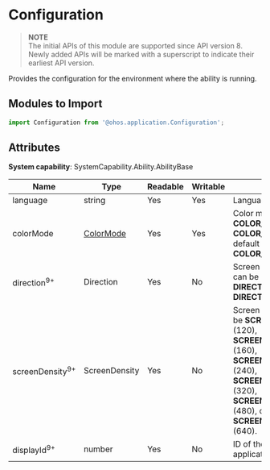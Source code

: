 # Configuration

> **NOTE**<br>
> The initial APIs of this module are supported since API version 8. Newly added APIs will be marked with a superscript to indicate their earliest API version.


Provides the configuration for the environment where the ability is running.


## Modules to Import

  
```js
import Configuration from '@ohos.application.Configuration';
```


## Attributes

**System capability**: SystemCapability.Ability.AbilityBase

| Name| Type | Readable | Writable | Description | 
| -------- | -------- | -------- | -------- | -------- |
| language | string | Yes | Yes| Language of the application. | 
| colorMode | [ColorMode](js-apis-configurationconstant.md) | Yes | Yes | Color mode, which can be **COLOR_MODE_LIGHT** or **COLOR_MODE_DARK**. The default value is **COLOR_MODE_LIGHT**.| 
| direction<sup>9+</sup> | Direction | Yes| No| Screen orientation, which can be **DIRECTION_HORIZONTAL** or **DIRECTION_VERTICAL**. | 
| screenDensity<sup>9+</sup> | ScreenDensity | Yes| No | Screen resolution, which can be **SCREEN_DENSITY_SDPI** (120), **SCREEN_DENSITY_MDPI** (160), **SCREEN_DENSITY_LDPI** (240), **SCREEN_DENSITY_XLDPI** (320), **SCREEN_DENSITY_XXLDPI** (480), or **SCREEN_DENSITY_XXXLDPI** (640). | 
| displayId<sup>9+</sup>  | number | Yes| No| ID of the display where the application is located. | 

